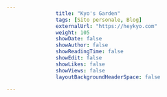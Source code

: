 ---
                title: "Kyo's Garden"
                tags: [Sito personale, Blog]
                externalUrl: "https://heykyo.com"
                weight: 105
                showDate: false
                showAuthor: false
                showReadingTime: false
                showEdit: false
                showLikes: false
                showViews: false
                layoutBackgroundHeaderSpace: false
                ---

